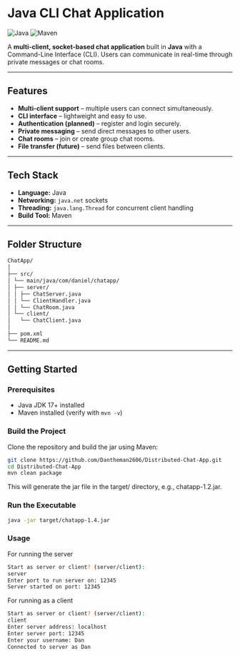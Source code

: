 # Java CLI Chat Application

![Java](https://img.shields.io/badge/Java-17+-blue) ![Maven](https://img.shields.io/badge/Maven-3.9+-green) 

A **multi-client, socket-based chat application** built in **Java** with a Command-Line Interface (CLI). Users can communicate in real-time through private messages or chat rooms.

---

## Features

- **Multi-client support** – multiple users can connect simultaneously.
- **CLI interface** – lightweight and easy to use.
- **Authentication (planned)** – register and login securely.
- **Private messaging** – send direct messages to other users.
- **Chat rooms** – join or create group chat rooms.
- **File transfer (future)** – send files between clients.

---

## Tech Stack

- **Language:** Java
- **Networking:** `java.net` sockets
- **Threading:** `java.lang.Thread` for concurrent client handling
- **Build Tool:** Maven
---

## Folder Structure
```bash
ChatApp/
│
├── src/
│ └── main/java/com/daniel/chatapp/
│ ├── server/
│ │ ├── ChatServer.java
│ │ └── ClientHandler.java
│ │ └── ChatRoom.java
│ └── client/
│   └── ChatClient.java
│
├── pom.xml
└── README.md
```
---


## Getting Started

### Prerequisites

- Java JDK 17+ installed
- Maven installed (verify with `mvn -v`)

### Build the Project

Clone the repository and build the jar using Maven:

```bash
git clone https://github.com/Dantheman2606/Distributed-Chat-App.git
cd Distributed-Chat-App
mvn clean package
```
This will generate the jar file in the target/ directory, e.g., chatapp-1.2.jar.

### Run the Executable
```bash
java -jar target/chatapp-1.4.jar
```

### Usage
For running the server
```bash
Start as server or client? (server/client):
server
Enter port to run server on: 12345
Server started on port: 12345
```

For running as a client
```bash
Start as server or client? (server/client):
client
Enter server address: localhost
Enter server port: 12345
Enter your username: Dan
Connected to server as Dan
```
